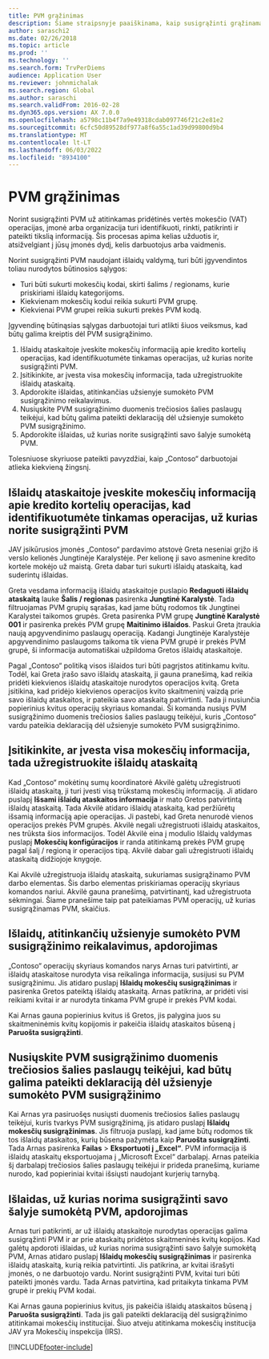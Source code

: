 ```yaml
---
title: PVM grąžinimas
description: Šiame straipsnyje paaiškinama, kaip susigrąžinti grąžinamąsias išmokas už pridėtinės vertės mokesčio (PVM) operacijas.
author: saraschi2
ms.date: 02/26/2018
ms.topic: article
ms.prod: ''
ms.technology: ''
ms.search.form: TrvPerDiems
audience: Application User
ms.reviewer: johnmichalak
ms.search.region: Global
ms.author: saraschi
ms.search.validFrom: 2016-02-28
ms.dyn365.ops.version: AX 7.0.0
ms.openlocfilehash: a5798c11b4f7a9e49318cdab097746f21c2e81e2
ms.sourcegitcommit: 6cfc50d89528df977a8f6a55c1ad39d99800d9b4
ms.translationtype: MT
ms.contentlocale: lt-LT
ms.lasthandoff: 06/03/2022
ms.locfileid: "8934100"
---
```

# <a name="vat-recovery"></a>PVM grąžinimas 

Norint susigrąžinti PVM už atitinkamas pridėtinės vertės mokesčio (VAT) operacijas, įmonė arba organizacija turi identifikuoti, rinkti, patikrinti ir pateikti tikslią informaciją. Šis procesas apima kelias užduotis ir, atsižvelgiant į jūsų įmonės dydį, kelis darbuotojus arba vaidmenis.

Norint susigrąžinti PVM naudojant išlaidų valdymą, turi būti įgyvendintos toliau nurodytos būtinosios sąlygos:

- Turi būti sukurti mokesčių kodai, skirti šalims / regionams, kurie priskiriami išlaidų kategorijoms.
- Kiekvienam mokesčių kodui reikia sukurti PVM grupę.
- Kiekvienai PVM grupei reikia sukurti prekės PVM kodą.

Įgyvendinę būtinąsias sąlygas darbuotojai turi atlikti šiuos veiksmus, kad būtų galima kreiptis dėl PVM susigrąžinimo.

1. Išlaidų ataskaitoje įveskite mokesčių informaciją apie kredito kortelių operacijas, kad identifikuotumėte tinkamas operacijas, už kurias norite susigrąžinti PVM.
2. Įsitikinkite, ar įvesta visa mokesčių informacija, tada užregistruokite išlaidų ataskaitą.
3. Apdorokite išlaidas, atitinkančias užsienyje sumokėto PVM susigrąžinimo reikalavimus.
4. Nusiųskite PVM susigrąžinimo duomenis trečiosios šalies paslaugų teikėjui, kad būtų galima pateikti deklaraciją dėl užsienyje sumokėto PVM susigrąžinimo.
5. Apdorokite išlaidas, už kurias norite susigrąžinti savo šalyje sumokėtą PVM.

Tolesniuose skyriuose pateikti pavyzdžiai, kaip „Contoso“ darbuotojai atlieka kiekvieną žingsnį.

## <a name="on-an-expense-report-enter-tax-information-about-credit-card-transactions-to-identify-eligible-vat-refunds"></a>Išlaidų ataskaitoje įveskite mokesčių informaciją apie kredito kortelių operacijas, kad identifikuotumėte tinkamas operacijas, už kurias norite susigrąžinti PVM

JAV įsikūrusios įmonės „Contoso“ pardavimo atstovė Greta neseniai grįžo iš verslo kelionės Jungtinėje Karalystėje. Per kelionę ji savo asmenine kredito kortele mokėjo už maistą. Greta dabar turi sukurti išlaidų ataskaitą, kad suderintų išlaidas.

Greta vesdama informaciją išlaidų ataskaitoje puslapio **Redaguoti išlaidų ataskaitą** lauke **Šalis / regionas** pasirenka **Jungtinė Karalystė**. Tada filtruojamas PVM grupių sąrašas, kad jame būtų rodomos tik Jungtinei Karalystei taikomos grupės. Greta pasirenka PVM grupę **Jungtinė Karalystė 001** ir pasirenka prekės PVM grupę **Maitinimo išlaidos**. Paskui Greta įtraukia naują apgyvendinimo paslaugų operaciją. Kadangi Jungtinėje Karalystėje apgyvendinimo paslaugoms taikoma tik viena PVM grupė ir prekės PVM grupė, ši informacija automatiškai užpildoma Gretos išlaidų ataskaitoje.

Pagal „Contoso“ politiką visos išlaidos turi būti pagrįstos atitinkamu kvitu. Todėl, kai Greta įrašo savo išlaidų ataskaitą, ji gauna pranešimą, kad reikia pridėti kiekvienos išlaidų ataskaitoje nurodytos operacijos kvitą. Greta įsitikina, kad pridėjo kiekvienos operacijos kvito skaitmeninį vaizdą prie savo išlaidų ataskaitos, ir pateikia savo ataskaitą patvirtinti. Tada ji nusiunčia popierinius kvitus operacijų skyriaus komandai. Ši komanda nusiųs PVM susigrąžinimo duomenis trečiosios šalies paslaugų teikėjui, kuris „Contoso“ vardu pateikia deklaraciją dėl užsienyje sumokėto PVM susigrąžinimo.

## <a name="make-sure-that-all-tax-information-is-complete-and-then-post-the-expense-report"></a>Įsitikinkite, ar įvesta visa mokesčių informacija, tada užregistruokite išlaidų ataskaitą

Kad „Contoso“ mokėtinų sumų koordinatorė Akvilė galėtų užregistruoti išlaidų ataskaitą, ji turi įvesti visą trūkstamą mokesčių informaciją. Ji atidaro puslapį **Išsami išlaidų ataskaitos informacija** ir mato Gretos patvirtintą išlaidų ataskaitą. Tada Akvilė atidaro išlaidų ataskaitą, kad peržiūrėtų išsamią informaciją apie operacijas. Ji pastebi, kad Greta nenurodė vienos operacijos prekės PVM grupės. Akvilė negali užregistruoti išlaidų ataskaitos, nes trūksta šios informacijos. Todėl Akvilė eina į modulio Išlaidų valdymas puslapį **Mokesčių konfigūracijos** ir randa atitinkamą prekės PVM grupę pagal šalį / regioną ir operacijos tipą. Akvilė dabar gali užregistruoti išlaidų ataskaitą didžiojoje knygoje.

Kai Akvilė užregistruoja išlaidų ataskaitą, sukuriamas susigrąžinamo PVM darbo elementas. Šis darbo elementas priskiriamas operacijų skyriaus komandos nariui. Akvilė gauna pranešimą, patvirtinantį, kad užregistruota sėkmingai. Šiame pranešime taip pat pateikiamas PVM operacijų, už kurias susigrąžinamas PVM, skaičius.

## <a name="process-expenses-that-are-eligible-for-international-vat-recovery"></a>Išlaidų, atitinkančių užsienyje sumokėto PVM susigrąžinimo reikalavimus, apdorojimas

„Contoso“ operacijų skyriaus komandos narys Arnas turi patvirtinti, ar išlaidų ataskaitose nurodyta visa reikalinga informacija, susijusi su PVM susigrąžinimu. Jis atidaro puslapį **Išlaidų mokesčių susigrąžinimas** ir pasirenka Gretos pateiktą išlaidų ataskaitą. Arnas patikrina, ar pridėti visi reikiami kvitai ir ar nurodyta tinkama PVM grupė ir prekės PVM kodai.

Kai Arnas gauna popierinius kvitus iš Gretos, jis palygina juos su skaitmeninėmis kvitų kopijomis ir pakeičia išlaidų ataskaitos būseną į **Paruošta susigrąžinti**.

## <a name="send-vat-recovery-data-to-the-third-party-vendor-to-file-international-recovery-returns"></a>Nusiųskite PVM susigrąžinimo duomenis trečiosios šalies paslaugų teikėjui, kad būtų galima pateikti deklaraciją dėl užsienyje sumokėto PVM susigrąžinimo

Kai Arnas yra pasiruošęs nusiųsti duomenis trečiosios šalies paslaugų teikėjui, kuris tvarkys PVM susigrąžinimą, jis atidaro puslapį **Išlaidų mokesčių susigrąžinimas**. Jis filtruoja puslapį, kad jame būtų rodomos tik tos išlaidų ataskaitos, kurių būsena pažymėta kaip **Paruošta susigrąžinti**. Tada Arnas pasirenka **Failas** &gt; **Eksportuoti į „Excel“**. PVM informacija iš išlaidų ataskaitų eksportuojama į „Microsoft Excel“ darbalapį. Arnas pateikia šį darbalapį trečiosios šalies paslaugų teikėjui ir prideda pranešimą, kuriame nurodo, kad popieriniai kvitai išsiųsti naudojant kurjerių tarnybą.

## <a name="process-expenses-for-domestic-vat-recovery"></a>Išlaidas, už kurias norima susigrąžinti savo šalyje sumokėtą PVM, apdorojimas

Arnas turi patikrinti, ar už išlaidų ataskaitoje nurodytas operacijas galima susigrąžinti PVM ir ar prie ataskaitų pridėtos skaitmeninės kvitų kopijos. Kad galėtų apdoroti išlaidas, už kurias norima susigrąžinti savo šalyje sumokėtą PVM, Arnas atidaro puslapį **Išlaidų mokesčių susigrąžinimas** ir pasirenka išlaidų ataskaitą, kurią reikia patvirtinti. Jis patikrina, ar kvitai išrašyti įmonės, o ne darbuotojo vardu. Norint susigrąžinti PVM, kvitai turi būti pateikti įmonės vardu. Tada Arnas patvirtina, kad pritaikyta tinkama PVM grupė ir prekių PVM kodai.

Kai Arnas gauna popierinius kvitus, jis pakeičia išlaidų ataskaitos būseną į **Paruošta susigrąžinti**. Tada jis gali pateikti deklaraciją dėl susigrąžinimo atitinkamai mokesčių institucijai. Šiuo atveju atitinkama mokesčių institucija JAV yra Mokesčių inspekcija (IRS).


[!INCLUDE[footer-include](../includes/footer-banner.md)]